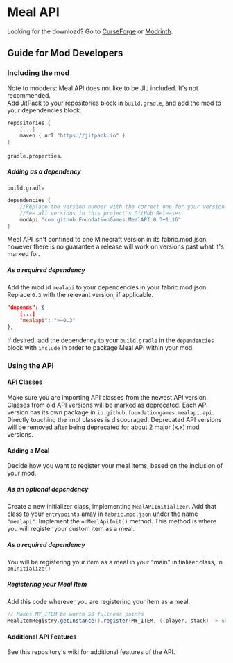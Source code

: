 # Meal API
Looking for the download? Go to [CurseForge](https://www.curseforge.com/minecraft/mc-mods/meal-api) or [Modrinth](https://modrinth.com/mod/mealapi).

## Guide for Mod Developers

### Including the mod
Note to modders: Meal API does not like to be JIJ included. It's not recommended. <br/>
Add JitPack to your repositories block in `build.gradle`, and add the mod to your dependencies block.
```gradle
repositories {
	[...]
	maven { url "https://jitpack.io" }
}
```
`gradle.properties`.

##### Adding as a dependency
`build.gradle`
```gradle
dependencies {
    //Replace the version number with the correct one for your version.
    //See all versions in this project's GitHub Releases.
	modApi "com.github.FoundationGames:MealAPI:0.3+1.16"
}
```
Meal API isn't confined to one Minecraft version in its fabric.mod.json, however there is no guarantee a release will work on versions past what it's marked for.

##### As a required dependency
Add the mod id `mealapi` to your dependencies in your fabric.mod.json. <br/>
Replace `0.3` with the relevant version, if applicable.
```json
"depends": {
    [...]
    "mealapi": ">=0.3"
},
```
If desired, add the dependency to your `build.gradle` in the `dependencies` block with `include` in order to package Meal API within your mod.

### Using the API

#### API Classes
Make sure you are importing API classes from the newest API version. Classes from old API versions will be marked as deprecated. Each API version has its own package in `io.github.foundationgames.mealapi.api`. Directly touching the impl classes is discouraged. Deprecated API versions will be removed after being deprecated for about 2 major (x.x) mod versions.

#### Adding a Meal
Decide how you want to register your meal items, based on the inclusion of your mod.

##### As an *optional* dependency
Create a new initializer class, implementing `MealAPIInitializer`.
Add that class to your `entrypoints` array in `fabric.mod.json` under the name `"mealapi"`.
Implement the `onMealApiInit()` method. This method is where you will register your custom item as a meal.

##### As a *required* dependency
You will be registering your item as a meal in your "main" initializer class, in `onInitialize()`

##### Registering your Meal Item
Add this code wherever you are registering your item as a meal.
```java
// Makes MY_ITEM be worth 50 fullness points
MealItemRegistry.getInstance().register(MY_ITEM, ((player, stack) -> 50));
```
#### Additional API Features
See this repository's wiki for additional features of the API.